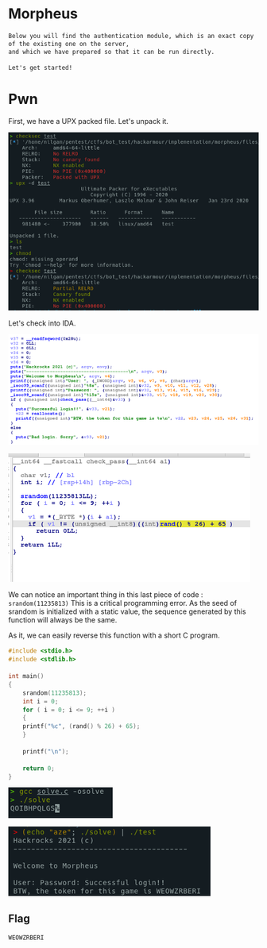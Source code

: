 # Morpheus

	Below you will find the authentication module, which is an exact copy of the existing one on the server, 
    and which we have prepared so that it can be run directly.

	Let's get started!

# Pwn

First, we have a UPX packed file. Let's unpack it.

![UPX unpack](screenshots/2022-05-20_22-32-15.png)

Let's check into IDA.

![](screenshots/2022-05-24_02-57-40.png)

![IDA C Code Check_pass](screenshots/2022-05-20_22-47-28.png)

We can notice an important thing in this last piece of code : `srandom(11235813)`
This is a critical programming error. As the seed of srandom is initialized with a static value, the sequence generated by this function will always be the same.

As it, we can easily reverse this function with a short C program.

```c
#include <stdio.h>
#include <stdlib.h>

int main()
{
    srandom(11235813);
    int i = 0;
    for ( i = 0; i <= 9; ++i )
    {
    printf("%c", (rand() % 26) + 65);
    }

    printf("\n");

    return 0;
}
```

![solved](screenshots/2022-05-20_22-49-51.png)

![](screenshots/2022-05-24_03-32-58.png)

## Flag

    WEOWZRBERI